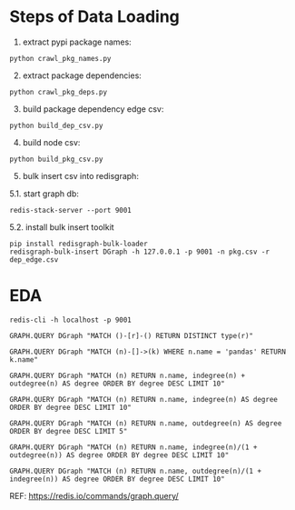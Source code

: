 # Steps of Data Loading

1. extract pypi package names:
```
python crawl_pkg_names.py
```
2. extract package dependencies:
```
python crawl_pkg_deps.py
```
3. build package dependency edge csv:
```
python build_dep_csv.py
```
4. build node csv:
```
python build_pkg_csv.py
```
5. bulk insert csv into redisgraph:

5.1. start graph db: 
```
redis-stack-server --port 9001
```
5.2. install bulk insert toolkit
```
pip install redisgraph-bulk-loader
redisgraph-bulk-insert DGraph -h 127.0.0.1 -p 9001 -n pkg.csv -r dep_edge.csv
```
# EDA
```
redis-cli -h localhost -p 9001
```
```
GRAPH.QUERY DGraph "MATCH ()-[r]-() RETURN DISTINCT type(r)"
```
```
GRAPH.QUERY DGraph "MATCH (n)-[]->(k) WHERE n.name = 'pandas' RETURN k.name"
```
```
GRAPH.QUERY DGraph "MATCH (n) RETURN n.name, indegree(n) + outdegree(n) AS degree ORDER BY degree DESC LIMIT 10"
```
```
GRAPH.QUERY DGraph "MATCH (n) RETURN n.name, indegree(n) AS degree ORDER BY degree DESC LIMIT 10"
```
```
GRAPH.QUERY DGraph "MATCH (n) RETURN n.name, outdegree(n) AS degree ORDER BY degree DESC LIMIT 5"
```
```
GRAPH.QUERY DGraph "MATCH (n) RETURN n.name, indegree(n)/(1 + outdegree(n)) AS degree ORDER BY degree DESC LIMIT 10"
```
```
GRAPH.QUERY DGraph "MATCH (n) RETURN n.name, outdegree(n)/(1 + indegree(n)) AS degree ORDER BY degree DESC LIMIT 10"
```

REF: https://redis.io/commands/graph.query/

